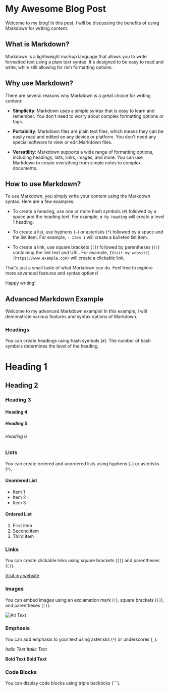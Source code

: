 # My Awesome Blog Post

Welcome to my blog! In this post, I will be discussing the benefits of using Markdown for writing content.

## What is Markdown?

Markdown is a lightweight markup language that allows you to write formatted text using a plain text syntax. It's designed to be easy to read and write, while still allowing for rich formatting options.

## Why use Markdown?

There are several reasons why Markdown is a great choice for writing content:

- **Simplicity**: Markdown uses a simple syntax that is easy to learn and remember. You don't need to worry about complex formatting options or tags.

- **Portability**: Markdown files are plain text files, which means they can be easily read and edited on any device or platform. You don't need any special software to view or edit Markdown files.

- **Versatility**: Markdown supports a wide range of formatting options, including headings, lists, links, images, and more. You can use Markdown to create everything from simple notes to complex documents.

## How to use Markdown?

To use Markdown, you simply write your content using the Markdown syntax. Here are a few examples:

- To create a heading, use one or more hash symbols (`#`) followed by a space and the heading text. For example, `# My Heading` will create a level 1 heading.

- To create a list, use hyphens (`-`) or asterisks (`*`) followed by a space and the list item. For example, `- Item 1` will create a bulleted list item.

- To create a link, use square brackets (`[]`) followed by parentheses (`()`) containing the link text and URL. For example, `[Visit my website](https://www.example.com)` will create a clickable link.

That's just a small taste of what Markdown can do. Feel free to explore more advanced features and syntax options!

Happy writing!

## Advanced Markdown Example

Welcome to my advanced Markdown example! In this example, I will demonstrate various features and syntax options of Markdown.

### Headings

You can create headings using hash symbols (`#`). The number of hash symbols determines the level of the heading.

# Heading 1

## Heading 2

### Heading 3

#### Heading 4

##### Heading 5

###### Heading 6

### Lists

You can create ordered and unordered lists using hyphens (`-`) or asterisks (`*`).

#### Unordered List

- Item 1
- Item 2
- Item 3

#### Ordered List

1. First item
2. Second item
3. Third item

### Links

You can create clickable links using square brackets (`[]`) and parentheses (`()`).

[Visit my website](https://www.example.com)

### Images

You can embed images using an exclamation mark (`!`), square brackets (`[]`), and parentheses (`()`).

![Alt Text](https://www.example.com/image.jpg)

### Emphasis

You can add emphasis to your text using asterisks (`*`) or underscores (`_`).

_Italic Text_
_Italic Text_

**Bold Text**
**Bold Text**

### Code Blocks

You can display code blocks using triple backticks (\`\`\`).
